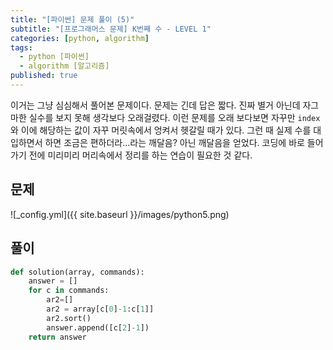```yaml
---
title: "[파이썬] 문제 풀이 (5)"
subtitle: "[프로그래머스 문제] K번째 수 - LEVEL 1"
categories: [python, algorithm]
tags:
  - python [파이썬]
  - algorithm [알고리즘]
published: true
---
```


이거는 그냥 심심해서 풀어본 문제이다. 문제는 긴데 답은 짧다. 진짜 별거 아닌데 자그마한 실수를 보지 못해 생각보다 오래걸렸다. 이런 문제를 오래 보다보면 자꾸만 `index`와 이에 해당하는 값이 자꾸 머릿속에서 엉켜서 헷갈릴 때가 있다. 그런 때 실제 수를 대입하면서 하면 조금은 편하더라...라는 깨달음? 아닌 깨달음을 얻었다. 코딩에 바로 들어가기 전에 미리미리 머리속에서 정리를 하는 연습이 필요한 것 같다. 

## 문제
![_config.yml]({{ site.baseurl }}/images/python5.png)

## 풀이
```python
def solution(array, commands):
    answer = []
    for c in commands:
        ar2=[]
        ar2 = array[c[0]-1:c[1]]
        ar2.sort()
        answer.append([c[2]-1])
    return answer
```
